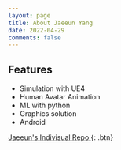 ```yaml
---
layout: page
title: About Jaeeun Yang
date: 2022-04-29
comments: false
---
```



## Features
* Simulation with UE4
* Human Avatar Animation
* ML with python
* Graphics solution
* Android

      
[Jaeeun's Indivisual Repo.](https://github.com/jaeeun){: .btn}
